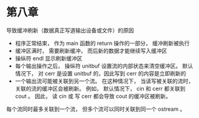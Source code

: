 # 第八章

导致缓冲刷新（数据真正写道输出设备或文件）的原因

- 程序正常结束， 作为 main 函数的 return 操作的一部分， 缓冲刷新被执行
- 缓冲区满时， 需要刷新缓冲， 而后新的数据才能继续写入缓冲区
- 操纵符 endl 显示刷新缓冲区
- 每个输出操作之后， 操纵符 unitbuf 设置流的内部状态来清空缓冲区。 默认情况下， 对 cerr 是设置 unitbuf 的，因此写到 cerr 的内容是立即刷新的
- 一个输出流可能被关联到另一个流。 在这种情况下， 当读写被关联的流时， 关联的流的缓冲区会被刷新。 例如， 默认情况下， cin 和 cerr 都关联到 cout 。 因此， 读 cin 或 写 cerr 都会导致 cout 的缓冲区被刷新。 

每个流同时最多关联到一个流， 但多个流可以同时关联到同一个 ostream 。